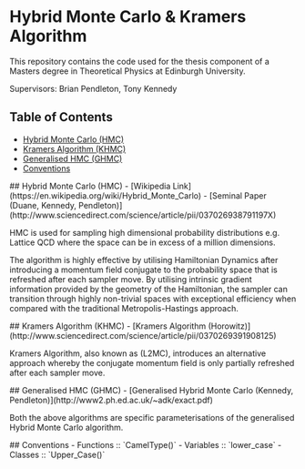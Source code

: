 Hybrid Monte Carlo & Kramers Algorithm
===============
This repository contains the code used for the thesis component of a Masters degree in Theoretical Physics at Edinburgh University.

Supervisors: Brian Pendleton, Tony Kennedy

## Table of Contents
 - [Hybrid Monte Carlo (HMC)](#hmc)
 - [Kramers Algorithm (KHMC)](#khmc)
 - [Generalised HMC (GHMC)](#ghmc)
 - [Conventions](#conv)

<a name="hmc"/>
## Hybrid Monte Carlo (HMC)
 - [Wikipedia Link](https://en.wikipedia.org/wiki/Hybrid_Monte_Carlo)
 - [Seminal Paper (Duane, Kennedy, Pendleton)](http://www.sciencedirect.com/science/article/pii/037026938791197X)
 
HMC is used for sampling high dimensional probability distributions e.g. Lattice QCD where the space can be in excess of a million dimensions. 

The algorithm is highly effective by utilising Hamiltonian Dynamics after introducing a momentum field conjugate to the probability space that is refreshed after each sampler move. By utilising intrinsic gradient information provided by the geometry of the Hamiltonian, the sampler can transition through highly non-trivial spaces with exceptional efficiency when compared with the traditional Metropolis-Hastings approach.

<a name="khmc"/>
## Kramers Algorithm (KHMC)
 - [Kramers Algorithm (Horowitz)](http://www.sciencedirect.com/science/article/pii/0370269391908125)
 
Kramers Algorithm, also known as (L2MC), introduces an alternative approach whereby the conjugate momentum field is only partially refreshed after each sampler move.

<a name="ghmc"/>
## Generalised HMC (GHMC)
 - [Generalised Hybrid Monte Carlo (Kennedy, Pendleton)](http://www2.ph.ed.ac.uk/~adk/exact.pdf)

Both the above algorithms are specific parameterisations of the generalised Hybrid Monte Carlo algorithm.

<a name="conv"/>
## Conventions
- Functions :: `CamelType()`
- Variables :: `lower_case`
- Classes   :: `Upper_Case()`
